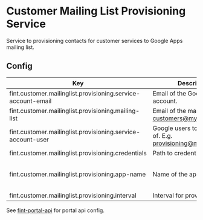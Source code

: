 # Customer Mailing List Provisioning Service

Service to provisioning contacts for customer services to Google Apps mailing list.

## Config
| Key                                                          | Description                                                      | Default                                 |
|--------------------------------------------------------------|------------------------------------------------------------------|-----------------------------------------|
| fint.customer.mailinglist.provisioning.service-account-email | Email of the Google service account.                             |                                         |
| fint.customer.mailinglist.provisioning.mailing-list          | Email of the mailing list. E.g. customers@mydomain.com           |                                         |
| fint.customer.mailinglist.provisioning.service-account-user  | Google users to act on behalf of. E.g. provisioning@mydomain.com |                                         |
| fint.customer.mailinglist.provisioning.credentials           | Path to credentials file.                                        | creds.p12                               |
| fint.customer.mailinglist.provisioning.app-name              | Name of the app.                                                 | FINT customer mailing list provisioning |
| fint.customer.mailinglist.provisioning.interval              | Interval for provisioning.                                       | 5000                                    |

See [fint-portal-api](https://github.com/FINTLabs/fint-portal-api) for portal api config.
